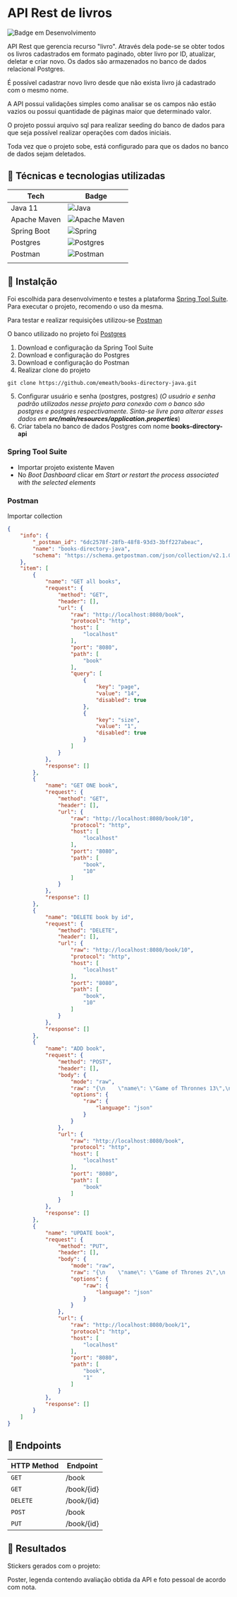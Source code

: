# API Rest de livros

![Badge em Desenvolvimento](http://img.shields.io/static/v1?label=STATUS&message=CONCLUÍDO&color=GREEN&style=for-the-badge)

API Rest que gerencia recurso "livro". Através dela pode-se se obter todos os livros cadastrados em formato paginado, obter livro por ID, atualizar, deletar e criar novo. Os dados são armazenados no banco de dados relacional Postgres.

É possível cadastrar novo livro desde que não exista livro já cadastrado com o mesmo nome.

A API possui validações simples como analisar se os campos não estão vazios ou possui quantidade de páginas maior que determinado valor.

O projeto possui arquivo sql para realizar seeding do banco de dados para que seja possível realizar operações com dados iniciais.

Toda vez que o projeto sobe, está configurado para que os dados no banco de dados sejam deletados.

## :electric_plug: Técnicas e tecnologias utilizadas

| Tech         | Badge                                                                                                                       |
|--------------|-----------------------------------------------------------------------------------------------------------------------------|
| Java 11      | ![Java](https://img.shields.io/badge/java-%23ED8B00.svg?style=for-the-badge&logo=java&logoColor=white)                      |
| Apache Maven | ![Apache Maven](https://img.shields.io/badge/Apache%20Maven-C71A36?style=for-the-badge&logo=Apache%20Maven&logoColor=white) |
| Spring Boot  | ![Spring](https://img.shields.io/badge/spring-%236DB33F.svg?style=for-the-badge&logo=spring&logoColor=white)                |
| Postgres     | ![Postgres](https://img.shields.io/badge/postgres-%23316192.svg?style=for-the-badge&logo=postgresql&logoColor=white)        |
| Postman      | ![Postman](https://img.shields.io/badge/Postman-FF6C37?style=for-the-badge&logo=postman&logoColor=white)                    |
|              |                                                                                                                             |

## :tada: Instalção

Foi escolhida para desenvolvimento e testes a plataforma [Spring Tool Suite](https://spring.io/tools). Para executar o projeto, recomendo o uso da mesma.

Para testar e realizar requisições utilizou-se [Postman](https://www.postman.com/downloads/)

O banco utilizado no projeto foi [Postgres](https://www.postgresql.org/download/)

1. Download e configuração da Spring Tool Suite
2. Download e configuração do Postgres
3. Download e configuração do Postman
4. Realizar clone do projeto

```shell
git clone https://github.com/emeath/books-directory-java.git
```

5. Configurar usuário e senha (postgres, postgres) (*O usuário e senha padrão utilizados nesse projeto para conexão com o banco são postgres e postgres respectivamente. Sinta-se livre para alterar esses dados em **src/main/resources/application.properties***)
6. Criar tabela no banco de dados Postgres com nome **books-directory-api**

### Spring Tool Suite

- Importar projeto existente Maven
- No *Boot Dashboard* clicar em *Start or restart the process associated with the selected elements* 

### Postman

Importar collection

```json
{
	"info": {
		"_postman_id": "6dc2578f-28fb-48f8-93d3-3bff227abeac",
		"name": "books-directory-java",
		"schema": "https://schema.getpostman.com/json/collection/v2.1.0/collection.json"
	},
	"item": [
		{
			"name": "GET all books",
			"request": {
				"method": "GET",
				"header": [],
				"url": {
					"raw": "http://localhost:8080/book",
					"protocol": "http",
					"host": [
						"localhost"
					],
					"port": "8080",
					"path": [
						"book"
					],
					"query": [
						{
							"key": "page",
							"value": "14",
							"disabled": true
						},
						{
							"key": "size",
							"value": "1",
							"disabled": true
						}
					]
				}
			},
			"response": []
		},
		{
			"name": "GET ONE book",
			"request": {
				"method": "GET",
				"header": [],
				"url": {
					"raw": "http://localhost:8080/book/10",
					"protocol": "http",
					"host": [
						"localhost"
					],
					"port": "8080",
					"path": [
						"book",
						"10"
					]
				}
			},
			"response": []
		},
		{
			"name": "DELETE book by id",
			"request": {
				"method": "DELETE",
				"header": [],
				"url": {
					"raw": "http://localhost:8080/book/10",
					"protocol": "http",
					"host": [
						"localhost"
					],
					"port": "8080",
					"path": [
						"book",
						"10"
					]
				}
			},
			"response": []
		},
		{
			"name": "ADD book",
			"request": {
				"method": "POST",
				"header": [],
				"body": {
					"mode": "raw",
					"raw": "{\n    \"name\": \"Game of Thronnes 13\",\n    \"authorName\": \"Martin\",\n    \"pages\": 222,\n    \"genre\": \"Fantasia\"\n}",
					"options": {
						"raw": {
							"language": "json"
						}
					}
				},
				"url": {
					"raw": "http://localhost:8080/book",
					"protocol": "http",
					"host": [
						"localhost"
					],
					"port": "8080",
					"path": [
						"book"
					]
				}
			},
			"response": []
		},
		{
			"name": "UPDATE book",
			"request": {
				"method": "PUT",
				"header": [],
				"body": {
					"mode": "raw",
					"raw": "{\n    \"name\": \"Game of Thrones 2\",\n    \"authorName\": \"Martin\",\n    \"pages\": 1213,\n    \"genre\": \"Fantasia\"\n}",
					"options": {
						"raw": {
							"language": "json"
						}
					}
				},
				"url": {
					"raw": "http://localhost:8080/book/1",
					"protocol": "http",
					"host": [
						"localhost"
					],
					"port": "8080",
					"path": [
						"book",
						"1"
					]
				}
			},
			"response": []
		}
	]
}
```

## :tada: Endpoints

| HTTP Method | Endpoint   |
|-------------|------------|
| `GET`       | /book      |
| `GET`       | /book/{id} |
| `DELETE`    | /book/{id} |
| `POST`      | /book      |
| `PUT`       | /book/{id} |

## :tada: Resultados

Stickers gerados com o projeto:

Poster, legenda contendo avaliação obtida da API e foto pessoal de acordo com nota.

